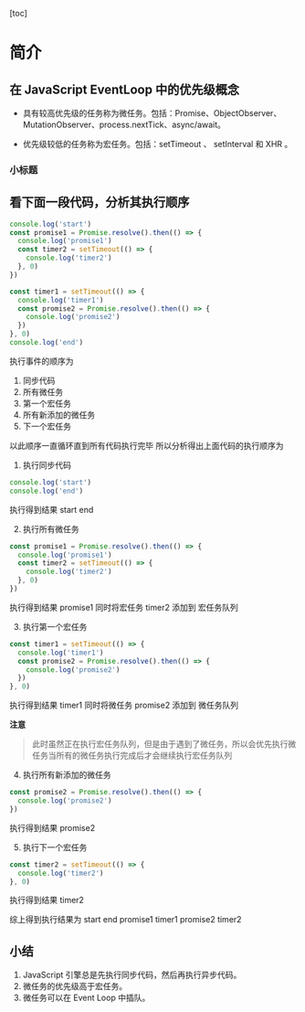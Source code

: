 [toc]

# 简介

## 在 JavaScript EventLoop 中的优先级概念

- 具有较高优先级的任务称为微任务。包括：Promise、ObjectObserver、MutationObserver、process.nextTick、async/await。

- 优先级较低的任务称为宏任务。包括：setTimeout 、 setInterval 和 XHR 。

### 小标题

## 看下面一段代码，分析其执行顺序

```js
console.log('start')
const promise1 = Promise.resolve().then(() => {
  console.log('promise1')
  const timer2 = setTimeout(() => {
    console.log('timer2')
  }, 0)
})

const timer1 = setTimeout(() => {
  console.log('timer1')
  const promise2 = Promise.resolve().then(() => {
    console.log('promise2')
  })
}, 0)
console.log('end')
```

执行事件的顺序为

1. 同步代码
2. 所有微任务
3. 第一个宏任务
4. 所有新添加的微任务
5. 下一个宏任务

以此顺序一直循环直到所有代码执行完毕
所以分析得出上面代码的执行顺序为

1. 执行同步代码

```js
console.log('start')
console.log('end')
```

执行得到结果
start
end

2. 执行所有微任务

```js
const promise1 = Promise.resolve().then(() => {
  console.log('promise1')
  const timer2 = setTimeout(() => {
    console.log('timer2')
  }, 0)
})
```

执行得到结果
promise1
同时将宏任务 timer2 添加到 宏任务队列

3. 执行第一个宏任务

```js
const timer1 = setTimeout(() => {
  console.log('timer1')
  const promise2 = Promise.resolve().then(() => {
    console.log('promise2')
  })
}, 0)
```

执行得到结果
timer1
同时将微任务 promise2 添加到 微任务队列

**注意**

> 此时虽然正在执行宏任务队列，但是由于遇到了微任务，所以会优先执行微任务当所有的微任务执行完成后才会继续执行宏任务队列

4. 执行所有新添加的微任务

```js
const promise2 = Promise.resolve().then(() => {
  console.log('promise2')
})
```

执行得到结果
promise2

5. 执行下一个宏任务

```js
const timer2 = setTimeout(() => {
  console.log('timer2')
}, 0)
```

执行得到结果
timer2

综上得到执行结果为
start
end
promise1
timer1
promise2
timer2

## 小结

1. JavaScript 引擎总是先执行同步代码，然后再执行异步代码。
2. 微任务的优先级高于宏任务。
3. 微任务可以在 Event Loop 中插队。

